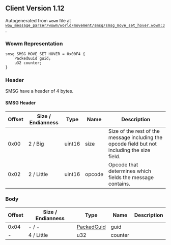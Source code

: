 ## Client Version 1.12

Autogenerated from `wowm` file at [`wow_message_parser/wowm/world/movement/smsg/smsg_move_set_hover.wowm:3`](https://github.com/gtker/wow_messages/tree/main/wow_message_parser/wowm/world/movement/smsg/smsg_move_set_hover.wowm#L3).

### Wowm Representation
```rust,ignore
smsg SMSG_MOVE_SET_HOVER = 0x00F4 {
    PackedGuid guid;
    u32 counter;
}
```
### Header
SMSG have a header of 4 bytes.

#### SMSG Header
| Offset | Size / Endianness | Type   | Name   | Description |
| ------ | ----------------- | ------ | ------ | ----------- |
| 0x00   | 2 / Big           | uint16 | size   | Size of the rest of the message including the opcode field but not including the size field.|
| 0x02   | 2 / Little        | uint16 | opcode | Opcode that determines which fields the message contains.|
### Body
| Offset | Size / Endianness | Type | Name | Description |
| ------ | ----------------- | ---- | ---- | ----------- |
| 0x04 | - / - | [PackedGuid](../spec/packed-guid.md) | guid |  |
| - | 4 / Little | u32 | counter |  |

